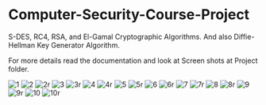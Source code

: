 # Computer-Security-Course-Project
S-DES, RC4, RSA, and El-Gamal Cryptographic Algorithms. And also Diffie-Hellman Key Generator Algorithm.

For more details read the documentation and look at Screen shots at Project folder.

![1](https://user-images.githubusercontent.com/66659379/131353928-3fda81fe-ccc3-4319-856e-79795760b127.png)
![2](https://user-images.githubusercontent.com/66659379/131353941-0ce516de-7af1-4b9c-80da-94952945aa57.png)
![2r](https://user-images.githubusercontent.com/66659379/131353950-8204abbf-4338-4204-888f-f726c405ed34.png)
![3](https://user-images.githubusercontent.com/66659379/131353954-e57ff077-8be4-4257-a2fc-9c444f342041.png)
![3r](https://user-images.githubusercontent.com/66659379/131353960-3311c00a-0bbd-4680-aba9-7a66d10793b0.png)
![4](https://user-images.githubusercontent.com/66659379/131353970-4badfc73-1ca3-4004-9cea-adb9c8a55b8c.png)
![4r](https://user-images.githubusercontent.com/66659379/131353977-424c637b-1f09-4f19-8b84-f866ec13f0b9.png)
![5](https://user-images.githubusercontent.com/66659379/131353979-347f0cbe-1c3c-4cd7-abbc-467183d5855f.png)
![5r](https://user-images.githubusercontent.com/66659379/131353985-80f81a34-e068-4a1e-9082-1ea8ec566acb.png)
![6](https://user-images.githubusercontent.com/66659379/131353990-7893a811-2ab5-4ca2-92be-94a6ce5cc53e.png)
![6r](https://user-images.githubusercontent.com/66659379/131353997-a17d1fcc-e105-49ad-bb09-b5e61ca8c340.png)
![7](https://user-images.githubusercontent.com/66659379/131354003-fb6e36f8-a4b6-4572-9aae-d35288fd0902.png)
![7r](https://user-images.githubusercontent.com/66659379/131354009-2b7cdfd7-611b-4768-8bff-fbac29c847ab.png)
![8](https://user-images.githubusercontent.com/66659379/131354014-7a20a82f-c363-4411-94df-02f3fa752f99.png)
![8r](https://user-images.githubusercontent.com/66659379/131354025-15427a84-f767-49a3-b79c-2ab3621e8507.png)
![9](https://user-images.githubusercontent.com/66659379/131354035-4c2c97a8-661f-4238-bbd9-c5cd56612bc8.png)
![9r](https://user-images.githubusercontent.com/66659379/131354044-300246a3-12ca-4335-b917-a9744a35314b.png)
![10](https://user-images.githubusercontent.com/66659379/131354048-1a13839f-be15-40ad-8ae0-0564467d486c.png)
![10r](https://user-images.githubusercontent.com/66659379/131354056-f20122b5-773b-484a-a0de-b585995b8184.png)

